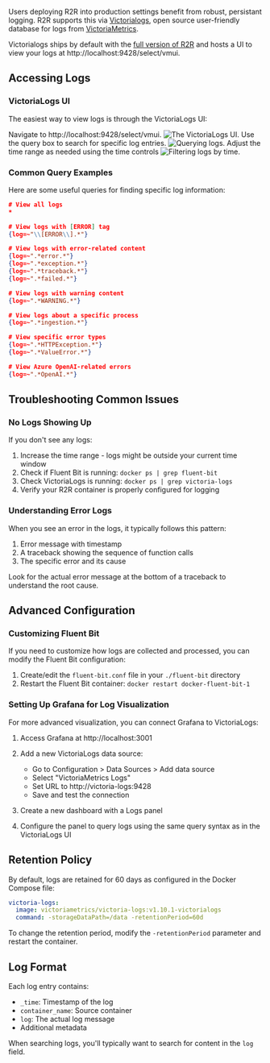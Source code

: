 Users deploying R2R into production settings benefit from robust, persistant logging. R2R supports this via [Victorialogs](https://docs.victoriametrics.com/victorialogs), open source user-friendly database for logs from [VictoriaMetrics](https://docs.victoriametrics.com).

Victorialogs ships by default with the [full version of R2R](/self-hosting/installation/full) and hosts a UI to view your logs at http://localhost:9428/select/vmui.

## Accessing Logs

### VictoriaLogs UI

The easiest way to view logs is through the VictoriaLogs UI:

<Steps>
  <Step>
  Navigate to http://localhost:9428/select/vmui.
  <img src="../images/cookbooks/logging/vmui.png" alt="The VictoriaLogs UI." />
  </Step>

  <Step>
    Use the query box to search for specific log entries.
    <img src="../images/cookbooks/logging/logging_query.png" alt="Querying logs." />
  </Step>

  <Step>
    Adjust the time range as needed using the time controls
    <img src="../images/cookbooks/logging/logging_filter_time.png" alt="Filtering logs by time." />
  </Step>
</Steps>

### Common Query Examples

Here are some useful queries for finding specific log information:

```json
# View all logs
*

# View logs with [ERROR] tag
{log=~"\\[ERROR\\].*"}

# View logs with error-related content
{log=~".*error.*"}
{log=~".*exception.*"}
{log=~".*traceback.*"}
{log=~".*failed.*"}

# View logs with warning content
{log=~".*WARNING.*"}

# View logs about a specific process
{log=~".*ingestion.*"}

# View specific error types
{log=~".*HTTPException.*"}
{log=~".*ValueError.*"}

# View Azure OpenAI-related errors
{log=~".*OpenAI.*"}
```

## Troubleshooting Common Issues

### No Logs Showing Up

If you don't see any logs:

1. Increase the time range - logs might be outside your current time window
2. Check if Fluent Bit is running: `docker ps | grep fluent-bit`
3. Check VictoriaLogs is running: `docker ps | grep victoria-logs`
4. Verify your R2R container is properly configured for logging

### Understanding Error Logs

When you see an error in the logs, it typically follows this pattern:

1. Error message with timestamp
2. A traceback showing the sequence of function calls
3. The specific error and its cause

Look for the actual error message at the bottom of a traceback to understand the root cause.

## Advanced Configuration

### Customizing Fluent Bit

If you need to customize how logs are collected and processed, you can modify the Fluent Bit configuration:

1. Create/edit the `fluent-bit.conf` file in your `./fluent-bit` directory
2. Restart the Fluent Bit container: `docker restart docker-fluent-bit-1`

### Setting Up Grafana for Log Visualization

For more advanced visualization, you can connect Grafana to VictoriaLogs:

1. Access Grafana at http://localhost:3001
2. Add a new VictoriaLogs data source:
   - Go to Configuration > Data Sources > Add data source
   - Select "VictoriaMetrics Logs"
   - Set URL to http://victoria-logs:9428
   - Save and test the connection

3. Create a new dashboard with a Logs panel
4. Configure the panel to query logs using the same query syntax as in the VictoriaLogs UI

## Retention Policy

By default, logs are retained for 60 days as configured in the Docker Compose file:

```yaml
victoria-logs:
  image: victoriametrics/victoria-logs:v1.10.1-victorialogs
  command: -storageDataPath=/data -retentionPeriod=60d
```

To change the retention period, modify the `-retentionPeriod` parameter and restart the container.

## Log Format

Each log entry contains:

- `_time`: Timestamp of the log
- `container_name`: Source container
- `log`: The actual log message
- Additional metadata

When searching logs, you'll typically want to search for content in the `log` field.
